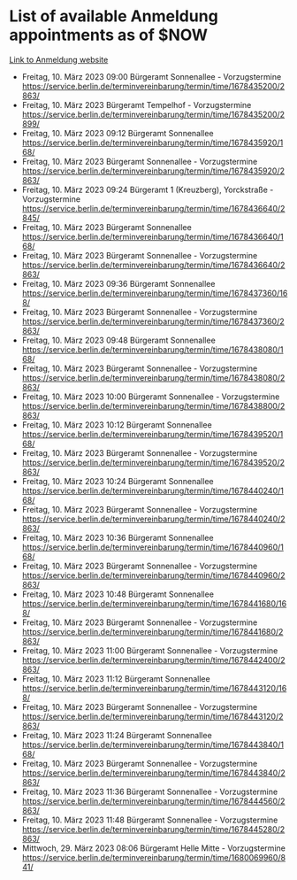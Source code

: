 # List of available Anmeldung appointments as of $NOW
[Link to Anmeldung website](https://service.berlin.de/terminvereinbarung/termin/tag.php?termin=1&anliegen[]=120686&dienstleisterlist=122210,122217,327316,122219,327312,122227,327314,122231,327346,122243,327348,122254,122252,329742,122260,329745,122262,329748,122271,327278,122273,327274,122277,327276,330436,122280,327294,122282,327290,122284,327292,122291,327270,122285,327266,122286,327264,122296,327268,150230,329760,122297,327286,122294,327284,122312,329763,122314,329775,122304,327330,122311,327334,122309,327332,317869,122281,327352,122279,329772,122283,122276,327324,122274,327326,122267,329766,122246,327318,122251,327320,122257,327322,122208,327298,122226,327300&herkunft=http%3A%2F%2Fservice.berlin.de%2Fdienstleistung%2F120686%2F)
- Freitag, 10. März 2023 09:00 Bürgeramt Sonnenallee - Vorzugstermine https://service.berlin.de/terminvereinbarung/termin/time/1678435200/2863/
- Freitag, 10. März 2023  Bürgeramt Tempelhof - Vorzugstermine https://service.berlin.de/terminvereinbarung/termin/time/1678435200/2899/
- Freitag, 10. März 2023 09:12 Bürgeramt Sonnenallee https://service.berlin.de/terminvereinbarung/termin/time/1678435920/168/
- Freitag, 10. März 2023  Bürgeramt Sonnenallee - Vorzugstermine https://service.berlin.de/terminvereinbarung/termin/time/1678435920/2863/
- Freitag, 10. März 2023 09:24 Bürgeramt 1 (Kreuzberg), Yorckstraße - Vorzugstermine https://service.berlin.de/terminvereinbarung/termin/time/1678436640/2845/
- Freitag, 10. März 2023  Bürgeramt Sonnenallee https://service.berlin.de/terminvereinbarung/termin/time/1678436640/168/
- Freitag, 10. März 2023  Bürgeramt Sonnenallee - Vorzugstermine https://service.berlin.de/terminvereinbarung/termin/time/1678436640/2863/
- Freitag, 10. März 2023 09:36 Bürgeramt Sonnenallee https://service.berlin.de/terminvereinbarung/termin/time/1678437360/168/
- Freitag, 10. März 2023  Bürgeramt Sonnenallee - Vorzugstermine https://service.berlin.de/terminvereinbarung/termin/time/1678437360/2863/
- Freitag, 10. März 2023 09:48 Bürgeramt Sonnenallee https://service.berlin.de/terminvereinbarung/termin/time/1678438080/168/
- Freitag, 10. März 2023  Bürgeramt Sonnenallee - Vorzugstermine https://service.berlin.de/terminvereinbarung/termin/time/1678438080/2863/
- Freitag, 10. März 2023 10:00 Bürgeramt Sonnenallee - Vorzugstermine https://service.berlin.de/terminvereinbarung/termin/time/1678438800/2863/
- Freitag, 10. März 2023 10:12 Bürgeramt Sonnenallee https://service.berlin.de/terminvereinbarung/termin/time/1678439520/168/
- Freitag, 10. März 2023  Bürgeramt Sonnenallee - Vorzugstermine https://service.berlin.de/terminvereinbarung/termin/time/1678439520/2863/
- Freitag, 10. März 2023 10:24 Bürgeramt Sonnenallee https://service.berlin.de/terminvereinbarung/termin/time/1678440240/168/
- Freitag, 10. März 2023  Bürgeramt Sonnenallee - Vorzugstermine https://service.berlin.de/terminvereinbarung/termin/time/1678440240/2863/
- Freitag, 10. März 2023 10:36 Bürgeramt Sonnenallee https://service.berlin.de/terminvereinbarung/termin/time/1678440960/168/
- Freitag, 10. März 2023  Bürgeramt Sonnenallee - Vorzugstermine https://service.berlin.de/terminvereinbarung/termin/time/1678440960/2863/
- Freitag, 10. März 2023 10:48 Bürgeramt Sonnenallee https://service.berlin.de/terminvereinbarung/termin/time/1678441680/168/
- Freitag, 10. März 2023  Bürgeramt Sonnenallee - Vorzugstermine https://service.berlin.de/terminvereinbarung/termin/time/1678441680/2863/
- Freitag, 10. März 2023 11:00 Bürgeramt Sonnenallee - Vorzugstermine https://service.berlin.de/terminvereinbarung/termin/time/1678442400/2863/
- Freitag, 10. März 2023 11:12 Bürgeramt Sonnenallee https://service.berlin.de/terminvereinbarung/termin/time/1678443120/168/
- Freitag, 10. März 2023  Bürgeramt Sonnenallee - Vorzugstermine https://service.berlin.de/terminvereinbarung/termin/time/1678443120/2863/
- Freitag, 10. März 2023 11:24 Bürgeramt Sonnenallee https://service.berlin.de/terminvereinbarung/termin/time/1678443840/168/
- Freitag, 10. März 2023  Bürgeramt Sonnenallee - Vorzugstermine https://service.berlin.de/terminvereinbarung/termin/time/1678443840/2863/
- Freitag, 10. März 2023 11:36 Bürgeramt Sonnenallee - Vorzugstermine https://service.berlin.de/terminvereinbarung/termin/time/1678444560/2863/
- Freitag, 10. März 2023 11:48 Bürgeramt Sonnenallee - Vorzugstermine https://service.berlin.de/terminvereinbarung/termin/time/1678445280/2863/
- Mittwoch, 29. März 2023 08:06 Bürgeramt Helle Mitte - Vorzugstermine https://service.berlin.de/terminvereinbarung/termin/time/1680069960/841/
